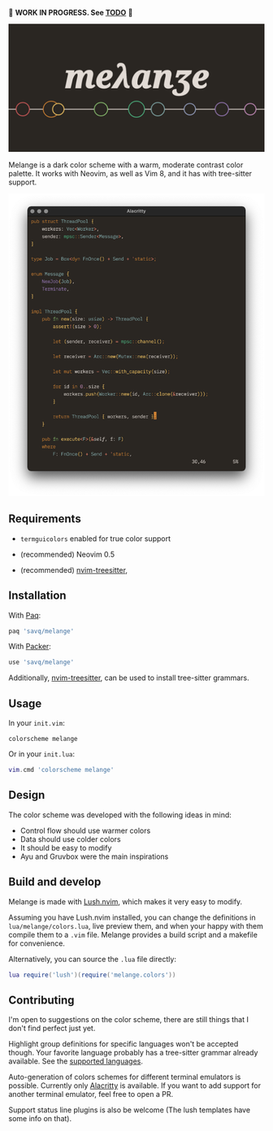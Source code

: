 🚧 **WORK IN PROGRESS. See [TODO](TODO.md)** 🚧

![logo](./assets/melange-logo.png)

Melange is a dark color scheme with a warm, moderate contrast color palette.
It works with Neovim, as well as Vim 8, and it has with tree-sitter support.

![screenshot](./assets/screenshot-ch20rs.png)



## Requirements

* `termguicolors` enabled for true color support

* (recommended) Neovim 0.5
* (recommended) [nvim-treesitter](https://github.com/nvim-treesitter/nvim-treesitter),



## Installation

With [Paq](https://github.com/savq/paq-nvim):

```lua
paq 'savq/melange'
```

With [Packer](https://github.com/wbthomason/packer.nvim):

```lua
use 'savq/melange'
```

Additionally, [nvim-treesitter](https://github.com/nvim-treesitter/nvim-treesitter),
can be used to install tree-sitter grammars.


## Usage

In your `init.vim`:
```vim
colorscheme melange
```

Or in your `init.lua`:
```lua
vim.cmd 'colorscheme melange'
```


## Design

The color scheme was developed with the following ideas in mind:

* Control flow should use warmer colors
* Data should use colder colors
* It should be easy to modify
* Ayu and Gruvbox were the main inspirations



## Build and develop

Melange is made with [Lush.nvim](https://github.com/rktjmp/lush.nvim),
which makes it very easy to modify.

Assuming you have Lush.nvim installed, you can change the definitions in
`lua/melange/colors.lua`, live preview them, and when your happy with them
compile them to a `.vim` file. Melange provides a build script and a makefile
for convenience.

Alternatively, you can source the `.lua` file directly:

```lua
lua require('lush')(require('melange.colors'))
```


## Contributing

I'm open to suggestions on the color scheme, there are still things that
I don't find perfect just yet.

Highlight group definitions for specific languages won't be accepted though.
Your favorite language probably has a tree-sitter grammar already available.
See the [supported languages](https://github.com/nvim-treesitter/nvim-treesitter#supported-languages).

Auto-generation of colors schemes for different terminal emulators is possible.
Currently only [Alacritty](https://github.com/alacritty/alacritty) is available.
If you want to add support for another terminal emulator, feel free to open a PR.

Support status line plugins is also be welcome
(The lush templates have some info on that).
